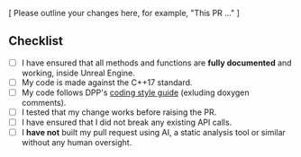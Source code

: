 [ Please outline your changes here, for example, "This PR ..." ]

## Checklist

- [ ] I have ensured that all methods and functions are **fully documented** and working, inside Unreal Engine.
- [ ] My code is made against the C++17 standard.
- [ ] My code follows DPP's [coding style guide](https://dpp.dev/coding-standards.html) (exluding doxygen comments).
- [ ] I tested that my change works before raising the PR.
- [ ] I have ensured that I did not break any existing API calls.
- [ ] I **have not** built my pull request using AI, a static analysis tool or similar without any human oversight.
